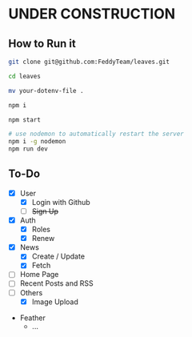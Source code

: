 UNDER CONSTRUCTION
==================

How to Run it
----

``` bash
git clone git@github.com:FeddyTeam/leaves.git

cd leaves

mv your-dotenv-file .

npm i

npm start

# use nodemon to automatically restart the server
npm i -g nodemon
npm run dev
```


To-Do
----

- [x] User
    - [x] Login with Github
    - [ ] ~~Sign Up~~
- [x] Auth
    - [x] Roles
    - [x] Renew
- [x] News
    - [x] Create / Update
    - [x] Fetch
- [ ] Home Page
- [ ] Recent Posts and RSS
- [ ] Others
    - [x] Image Upload
- Feather
    - ...
